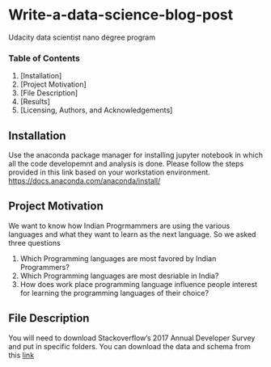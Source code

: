 # Write-a-data-science-blog-post
Udacity data scientist nano degree program

### Table of Contents
1. [Installation]
2. [Project Motivation]
3. [File Description]
4. [Results]
5. [Licensing, Authors, and Acknowledgements]


## Installation

Use the anaconda package manager for installing jupyter notebook in which all the code developemnt and analysis is done.
Please follow the steps provided in this link based on your workstation environment. https://docs.anaconda.com/anaconda/install/

## Project Motivation

We want to know how Indian Progrmammers are using the various languages and what they want to learn as the next language.  So we asked three questions
1. Which Programming languages are most favored by Indian Programmers?
2. Which Programming languages are most desriable in India?
3. How does work place programming language influence people interest for learning the programming languages of their choice?


## File Description

You will need to download Stackoverflow’s 2017 Annual Developer Survey and put in specific folders. You can download the data and schema from this [link](https://www.kaggle.com/stackoverflow/so-survey-2017)




